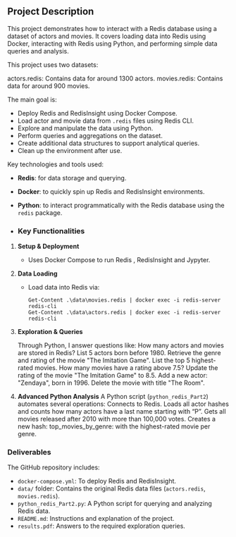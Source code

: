 ## Project Description

This project demonstrates how to interact with a Redis database using a dataset of actors and movies. It covers loading data into Redis using Docker, interacting with Redis using Python, and performing simple data queries and analysis.

This project uses two datasets:

actors.redis: Contains data for around 1300 actors.
movies.redis: Contains data for around 900 movies.


The main goal is: 
- Deploy Redis and RedisInsight using Docker Compose.
- Load actor and movie data from `.redis` files using Redis CLI.
- Explore and manipulate the data using Python.
- Perform queries and aggregations on the dataset.
- Create additional data structures to support analytical queries.
- Clean up the environment after use.


Key technologies and tools used:
- **Redis**: for data storage and querying.
- **Docker**: to quickly spin up Redis and RedisInsight environments.
- **Python**: to interact programmatically with the Redis database using the `redis` package.

- ### Key Functionalities

1. **Setup & Deployment**
   - Uses Docker Compose to run Redis , RedisInsight and Jypyter. 

2. **Data Loading**
   - Load data into Redis via:
     ```
     Get-Content .\data\movies.redis | docker exec -i redis-server redis-cli
     Get-Content .\data\actors.redis | docker exec -i redis-server redis-cli
     ```

3. **Exploration & Queries**
 
   Through Python, I answer questions like:
        How many actors and movies are stored in Redis?
        List 5 actors born before 1980.
        Retrieve the genre and rating of the movie "The Imitation Game".
        List the top 5 highest-rated movies.
        How many movies have a rating above 7.5?
        Update the rating of the movie "The Imitation Game" to 8.5.
        Add a new actor: "Zendaya", born in 1996.
        Delete the movie with title "The Room".

5. **Advanced Python Analysis**
   A Python script (`python_redis_Part2`) automates several operations:
        Connects to Redis.
        Loads all actor hashes and counts how many actors have a last name starting with “P”.
        Gets all movies released after 2010 with more than 100,000 votes.
        Creates a new hash: top_movies_by_genre:<genre> with the highest-rated movie per genre.


### Deliverables

The GitHub repository includes:
- `docker-compose.yml`: To deploy Redis and RedisInsight.
- `data/` folder: Contains the original Redis data files (`actors.redis`, `movies.redis`).
- `python_redis_Part2.py`: A Python script for querying and analyzing Redis data.
- `README.md`: Instructions and explanation of the project.
- `results.pdf`: Answers to the required exploration queries.


